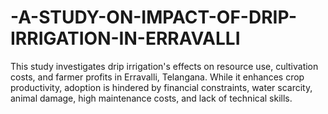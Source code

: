 # -A-STUDY-ON-IMPACT-OF-DRIP-IRRIGATION-IN-ERRAVALLI
This study investigates drip irrigation's effects on resource use, cultivation costs, and farmer profits in Erravalli, Telangana. While it enhances crop productivity, adoption is hindered by financial constraints, water scarcity, animal damage, high maintenance costs, and lack of technical skills.
